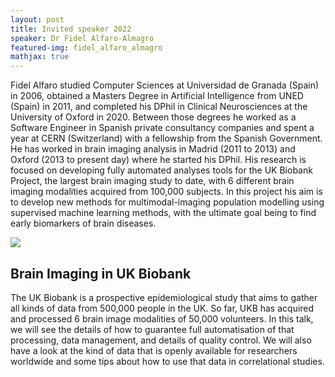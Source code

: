 ```yaml
---
layout: post
title: Invited speaker 2022
speaker: Dr Fidel Alfaro-Almagro
featured-img: fidel_alfaro_almagro
mathjax: true
---
```


Fidel Alfaro studied Computer Sciences at Universidad de Granada (Spain) in 2006, obtained a Masters Degree in Artificial Intelligence from UNED (Spain) in 2011, and completed his DPhil in Clinical Neurosciences at the University of Oxford in 2020. Between those degrees he worked as a Software Engineer in Spanish private consultancy companies and spent a year at CERN (Switzerland) with a fellowship from the Spanish Government. He has worked in brain imaging analysis in Madrid (2011 to 2013) and Oxford (2013 to present day) where he started his DPhil. His research is focused on developing fully automated analyses tools for the UK Biobank Project, the largest brain imaging study to date, with 6 different brain imaging modalities acquired from 100,000 subjects. In this project his aim is to develop new methods for multimodal-imaging population modelling using supervised machine learning methods, with the ultimate goal being to find early biomarkers of brain diseases.

![](https://brainhack-donostia.github.io/assets/img/posts/fidel_alfaro_almagro.jpg)

## Brain Imaging in UK Biobank

The UK Biobank is a prospective epidemiological study that aims to gather all kinds of data from 500,000 people in the UK. So far, UKB has acquired and processed 6 brain image modalities of 50,000 volunteers. In this talk, we will see the details of how to guarantee full automatisation of that processing, data management, and details of quality control. We will also have a look at the kind of data that is openly available for researchers worldwide and some tips about how to use that data in correlational studies.
